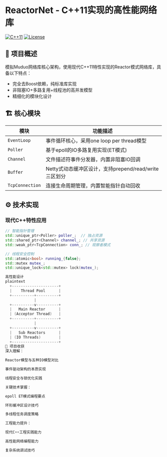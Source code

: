 # ReactorNet - C++11实现的高性能网络库

[![C++11](https://img.shields.io/badge/C++-11-blue.svg)](https://en.cppreference.com/w/cpp/11)
[![License](https://img.shields.io/badge/license-MIT-green.svg)](LICENSE)

## 📌 项目概述
模拟Muduo网络库核心架构，使用现代C++11特性实现的Reactor模式网络库，具备以下特点：
- 完全去Boost依赖，纯标准库实现
- 非阻塞IO+多路复用+线程池的高并发模型
- 精细化的模块化设计

## 🏗️ 核心模块
| 模块               | 功能描述                                                                 |
|--------------------|--------------------------------------------------------------------------|
| `EventLoop`        | 事件循环核心，采用one loop per thread模型                                |
| `Poller`           | 基于epoll的IO多路复用实现(ET模式)                                       |
| `Channel`          | 文件描述符事件分发器，内置非阻塞IO回调                                  |
| `Buffer`           | Netty式动态缓冲区设计，支持prepend/read/write三区划分                   |
| `TcpConnection`    | 连接生命周期管理，内置智能指针自动回收                                   |

## ⚙️ 技术实现
### 现代C++特性应用
```cpp
// 智能指针管理
std::unique_ptr<Poller> poller_;  // 独占资源
std::shared_ptr<Channel> channel_; // 共享资源
std::weak_ptr<TcpConnection> conn_; // 观察者模式

// 线程安全控制
std::atomic<bool> running_{false};
std::mutex mutex_;
std::unique_lock<std::mutex> lock(mutex_);

高性能设计
plaintext
  +---------------------+
  |    Thread Pool      |
  +----------+----------+
             |
  +----------v----------+
  |   Main Reactor      |
  | (Acceptor Thread)   |
  +----------+----------+
             |
  +----------v----------+
  |   Sub Reactors      |
  | (IO Threads)        |
  +---------------------+
🎯 项目收获
深入理解：

Reactor模型与五种IO模型对比

事件驱动架构的本质实现

线程安全与锁优化实践

关键技术掌握：

epoll ET模式编程要点

环形缓冲区设计技巧

多线程任务调度策略

工程能力提升：

现代C++工程实践能力

高性能网络编程能力

复杂系统调试技巧
